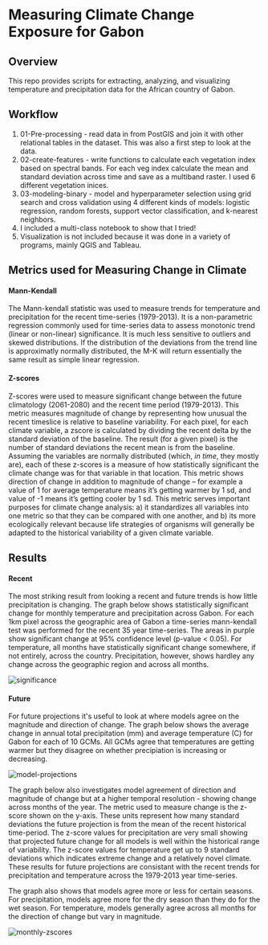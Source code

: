 # Measuring Climate Change Exposure for Gabon


## Overview
This repo provides scripts for extracting, analyzing, and visualizing temperature and precipitation data for the African country of Gabon.

## Workflow
1. 01-Pre-processing - read data in from PostGIS and join it with other relational tables in the dataset. This was also a first step to look at the data.
2. 02-create-features - write functions to calculate each vegetation index based on spectral bands. For each veg index calculate the mean and standard deviation across time and save as a multiband raster. I used 6 different vegetation inices. 
3. 03-modeling-binary - model and hyperparameter selection using grid search and cross validation using 4 different kinds of models: logistic regression, random forests, support vector classification, and k-nearest neighbors.
4. I included a multi-class notebook to show that I tried!
5. Visualization is not included because it was done in a variety of programs, mainly QGIS and Tableau.

## Metrics used for Measuring Change in Climate
#### Mann-Kendall
The Mann-kendall statistic was used to measure trends for temperature and precipitation for the recent time-series (1979-2013). It is a non-parametric regression commonly used for time-series data to assess monotonic trend (linear or non-linear) significance. It is much less sensitive to outliers and skewed distributions. If the distribution of the deviations from the trend line is approximatly normally distributed, the M-K will return essentially the same result as simple linear regression.
#### Z-scores
Z-scores were used to measure significant  change between the future climatology (2061-2080) and the recent time period (1979-2013). This metric measures magnitude of change by representing how unusual the recent timeslice is relative to baseline variability. For each pixel, for each climate variable, a zscore is calculated by dividing the recent delta by the standard deviation of the baseline. The result (for a given pixel) is the number of standard deviations the recent mean is from the baseline. Assuming the variables are normally distributed (which, *in time*, they mostly are), each of these z-scores is a measure of how statistically significant the climate change was for that variable in that location. This metric shows direction of change in addition to magnitude of change – for example a value of 1 for average temperature means it’s getting warmer by 1 sd, and value of -1 means it’s getting cooler by 1 sd. This metric serves important purposes for climate change analysis: a) it standardizes all variables into one metric so that they can be compared with one another, and b) its more ecologically relevant because life strategies of organisms will generally be adapted to the historical variability of a given climate variable.


## Results
#### Recent 
The most striking result from looking a recent and future trends is how little precipitation is changing. The graph below shows statistically significant change for monthly temperature and precipitation across Gabon. For each 1km pixel across the geographic area of Gabon a time-series mann-kendall test was performed for the recent 35 year time-series. The areas in purple show significant change at 95% confidence level (p-value < 0.05). For temperature, all months have statistically significant change somewhere, if not entirely, across the country. Precipitation, however, shows hardley any change across the geographic region and across all months.  
 
![significance](https://github.com/sauer3/Gabon-Climate-Exposure/blob/master/charts/mann-kendall.png)

#### Future
For future projections it's useful to look at where models agree on the magnitude and direction of change. The graph below shows the average change in annual total precipitation (mm) and average temperature (C) for Gabon for each of 10 GCMs. All GCMs agree that temperatures are getting warmer but they disagree on whether precipiation is increasing or decreasing. 

![model-projections](https://github.com/sauer3/Gabon-Climate-Exposure/blob/master/charts/model_projections.png)

The graph below also investigates model agreement of direction and magnitude of change but at a higher temporal resolution - showing change across months of the year. The metric used to measure change is the z-score shown on the y-axis. These units represent how many standard deviations the future projection is from the mean of the recent historical time-period. The z-score values for precipitation are very small showing that projected future change for all models is well within the historical range of variability. The z-score values for temperature get up to 9 standard deviations which indicates extreme change and a relatively novel climate. These results for future projections are consistant with the recent trends for precipitation and temperature across the 1979-2013 year time-series. 

The graph also shows that models agree more or less for certain seasons. For precipitation, models agree more for the dry season than they do for the wet season. For temperature, models generally agree across all months for the direction of change but vary in magnitude. 

![monthly-zscores](https://github.com/sauer3/Gabon-Climate-Exposure/blob/master/charts/monthly-zscores-models.png)




